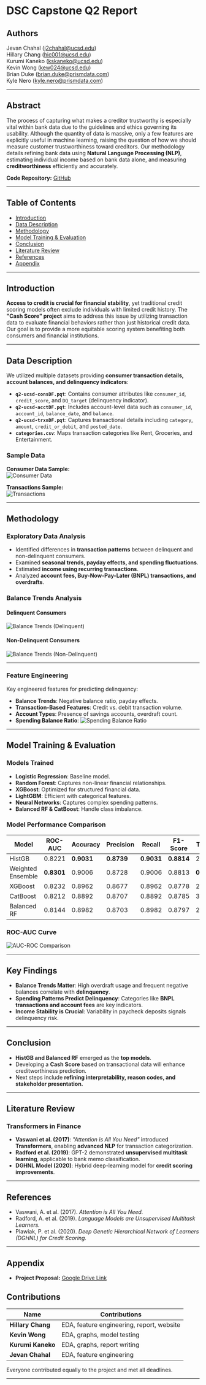 # DSC Capstone Q2 Report

## Authors
Jevan Chahal ([j2chahal@ucsd.edu](mailto:j2chahal@ucsd.edu))  
Hillary Chang ([hic001@ucsd.edu](mailto:hic001@ucsd.edu))  
Kurumi Kaneko ([kskaneko@ucsd.edu](mailto:kskaneko@ucsd.edu))  
Kevin Wong ([kew024@ucsd.edu](mailto:kew024@ucsd.edu))  
Brian Duke ([brian.duke@prismdata.com](mailto:brian.duke@prismdata.com))  
Kyle Nero ([kyle.nero@prismdata.com](mailto:kyle.nero@prismdata.com))  

---

## Abstract
The process of capturing what makes a creditor trustworthy is especially vital within bank data due to the guidelines and ethics governing its usability. Although the quantity of data is massive, only a few features are explicitly useful in machine learning, raising the question of how we should measure customer trustworthiness toward creditors. Our methodology details refining bank data using **Natural Language Processing (NLP)**, estimating individual income based on bank data alone, and measuring **creditworthiness** efficiently and accurately.

**Code Repository:** [GitHub](https://github.com/hillarychang/dsc180b-capstone-q2)

---

## Table of Contents
- [Introduction](#introduction)
- [Data Description](#data-description)
- [Methodology](#methodology)
- [Model Training & Evaluation](#model-training--evaluation)
- [Conclusion](#conclusion)
- [Literature Review](#literature-review)
- [References](#references)
- [Appendix](#appendix)

---

## Introduction
**Access to credit is crucial for financial stability**, yet traditional credit scoring models often exclude individuals with limited credit history. The **"Cash Score" project** aims to address this issue by utilizing transaction data to evaluate financial behaviors rather than just historical credit data. Our goal is to provide a more equitable scoring system benefiting both consumers and financial institutions.

---

## Data Description
We utilized multiple datasets providing **consumer transaction details, account balances, and delinquency indicators**:

- **`q2-ucsd-consDF.pqt`**: Contains consumer attributes like `consumer_id`, `credit_score`, and `DQ_target` (delinquency indicator).
- **`q2-ucsd-acctDF.pqt`**: Includes account-level data such as `consumer_id`, `account_id`, `balance_date`, and `balance`.
- **`q2-ucsd-trxnDF.pqt`**: Captures transactional details including `category`, `amount`, `credit_or_debit`, and `posted_date`.
- **`categories.csv`**: Maps transaction categories like Rent, Groceries, and Entertainment.

### Sample Data
**Consumer Data Sample:**  
![Consumer Data](figure/consumer_df.jpeg)

**Transactions Sample:**  
![Transactions](figure/transactions_df.jpeg)

---

## Methodology

### Exploratory Data Analysis
- Identified differences in **transaction patterns** between delinquent and non-delinquent consumers.
- Examined **seasonal trends, payday effects, and spending fluctuations**.
- Estimated **income using recurring transactions**.
- Analyzed **account fees, Buy-Now-Pay-Later (BNPL) transactions, and overdrafts**.

### Balance Trends Analysis
#### **Delinquent Consumers**
![Balance Trends (Delinquent)](figure/balance_delinquent.png)

#### **Non-Delinquent Consumers**
![Balance Trends (Non-Delinquent)](figure/balance_non_delinquent.png)

---

### Feature Engineering
Key engineered features for predicting delinquency:

- **Balance Trends**: Negative balance ratio, payday effects.
- **Transaction-Based Features**: Credit vs. debit transaction volume.
- **Account Types**: Presence of savings accounts, overdraft count.
- **Spending Balance Ratio**: 
  ![Spending Balance Ratio](figure/spending_balance_ratio.png)

---

## Model Training & Evaluation
### Models Trained
- **Logistic Regression**: Baseline model.
- **Random Forest**: Captures non-linear financial relationships.
- **XGBoost**: Optimized for structured financial data.
- **LightGBM**: Efficient with categorical features.
- **Neural Networks**: Captures complex spending patterns.
- **Balanced RF & CatBoost**: Handle class imbalance.

### Model Performance Comparison
| Model | ROC-AUC | Accuracy | Precision | Recall | F1-Score | Training | Prediction
|--------|---------|-----------|------------|---------|------------|-----------|------------|
| HistGB | 0.8221 | **0.9031** | **0.8739** | **0.9031** | **0.8814** | 2.5050 | 0.000019 |
| Weighted Ensemble | **0.8301** | 0.9006 | 0.8728 | 0.9006 | 0.8813 | **0.0010** | **0.000001** |
| XGBoost | 0.8232 | 0.8962 | 0.8677 | 0.8962 | 0.8778 | 2.0606 | 0.000006 |
| CatBoost | 0.8212 | 0.8892 | 0.8707 | 0.8892 | 0.8785 | 3.0342 | 0.000004 |
| Balanced RF | 0.8144 | 0.8982 | 0.8703 | 0.8982 | 0.8797 | 26.2355 | 0.000064 |

### ROC-AUC Curve
![AUC-ROC Comparison](figure/auc_roc_all_models.png)

---

## Key Findings
- **Balance Trends Matter**: High overdraft usage and frequent negative balances correlate with **delinquency**.
- **Spending Patterns Predict Delinquency**: Categories like **BNPL transactions and account fees** are key indicators.
- **Income Stability is Crucial**: Variability in paycheck deposits signals delinquency risk.

---

## Conclusion
- **HistGB and Balanced RF** emerged as the **top models**.
- Developing a **Cash Score** based on transactional data will enhance creditworthiness prediction.
- Next steps include **refining interpretability, reason codes, and stakeholder presentation.**

---

## Literature Review
### **Transformers in Finance**
- **Vaswani et al. (2017)**: *"Attention is All You Need"* introduced **Transformers**, enabling **advanced NLP** for transaction categorization.
- **Radford et al. (2019)**: GPT-2 demonstrated **unsupervised multitask learning**, applicable to bank memo classification.
- **DGHNL Model (2020)**: Hybrid deep-learning model for **credit scoring improvements**.

---

## References
- Vaswani, A. et al. (2017). *Attention is All You Need.*
- Radford, A. et al. (2019). *Language Models are Unsupervised Multitask Learners.*
- Plawiak, P. et al. (2020). *Deep Genetic Hierarchical Network of Learners (DGHNL) for Credit Scoring.*

---

## Appendix
- **Project Proposal:** [Google Drive Link](https://drive.google.com/file/d/1G-DzwBNvGlgd32JJwjMDrFrnr5IMGV8t/view?usp=sharing)

## Contributions
| Name | Contributions |
|------|--------------|
| **Hillary Chang** | EDA, feature engineering, report, website |
| **Kevin Wong** | EDA, graphs, model testing |
| **Kurumi Kaneko** | EDA, graphs, report writing |
| **Jevan Chahal** | EDA, feature engineering |

Everyone contributed equally to the project and met all deadlines.

---
